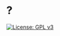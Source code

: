 <!--
(C) 2020-2021 Diogo Rodrigues, Breno Pimentel
Distributed under the terms of the GNU General Public License, version 3
-->

# ?

[![License: GPL v3](https://img.shields.io/badge/License-GPLv3-blue.svg)](https://www.gnu.org/licenses/gpl-3.0)
